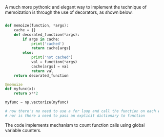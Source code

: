 
A much more pythonic and elegant way to implement the technique of memoization is through the use of decorators, as
shown below.

```python

def memoize(function, *args):
    cache = {}
    def decorated_function(*args):
        if args in cache:
            print('cached')
            return cache[args]
        else:
            print('not cached')
            val = function(*args)
            cache[args] = val
            return val
    return decorated_function

@memoize
def myfunc(x):
    return x**2

myfunc = np.vectorize(myfunc)

# now there's no need to use a for loop and call the function on each element
# nor is there a need to pass an explicit dictionary to function

```
The code implements mechanism to count function calls using global variable counters.
